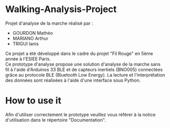 # Walking-Analysis-Project
Projet d'analyse de la marche réalisé par :
  - GOURDON Mathéo
  - MARIANO Arthur 
  - TRIGUI Ianis

Ce projet a été développé dans le cadre du projet "Fil Rouge" en 5ème année à l'ESIEE Paris.  
Ce prototype d'analyse propose une solution d'analyse de la marche sans fil à l'aide d'Arduinos 33 BLE et de capteurs inertiels (BNO005) connectées grâce au protocole BLE (Bluetooth Low Energy). La lecture et l'interprétation des données sont réalisées à l'aide d'une interface sous Python.


# How to use it
Afin d'utiliser correctement le prototype veuillez vous référer à la notice d'utilisation dans le répertoire "Documentation".
